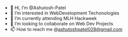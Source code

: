 - 👋 Hi, I’m @Ashutosh-Patel
- 👀 I’m interested in WebDevelopment Techonologies
- 🌱 I’m currently attending MLH Hackweek
- 💞️ I’m looking to collaborate on Web Dev Projects
- 📫 How to reach me @ashutoshpatel028@gmail.com

<!---
Ashutosh-Patel028/Ashutosh-Patel028 is a ✨ special ✨ repository because its `README.md` (this file) appears on your GitHub profile.
You can click the Preview link to take a look at your changes.
--->
